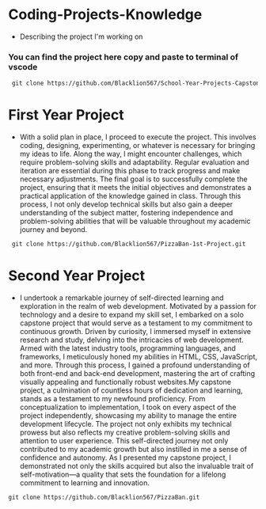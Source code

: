 # Coding-Projects-Knowledge

- Describing the project I'm working on

### You can find the project here copy and paste to terminal of vscode

```md
 git clone https://github.com/Blacklion567/School-Year-Projects-Capstone.git
```

# First Year Project

- With a solid plan in place, I proceed to execute the project. This involves coding, designing, experimenting, or whatever is necessary for bringing my ideas to life. Along the way, I might encounter challenges, which require problem-solving skills and adaptability. Regular evaluation and iteration are essential during this phase to track progress and make necessary adjustments. The final goal is to successfully complete the project, ensuring that it meets the initial objectives and demonstrates a practical application of the knowledge gained in class. Through this process, I not only develop technical skills but also gain a deeper understanding of the subject matter, fostering independence and problem-solving abilities that will be valuable throughout my academic journey and beyond.

```md
 git clone https://github.com/Blacklion567/PizzaBan-1st-Project.git
```

# Second Year Project

- I undertook a remarkable journey of self-directed learning and exploration in the realm of web development. Motivated by a passion for technology and a desire to expand my skill set, I embarked on a solo capstone project that would serve as a testament to my commitment to continuous growth. Driven by curiosity, I immersed myself in extensive research and study, delving into the intricacies of web development. Armed with the latest industry tools, programming languages, and frameworks, I meticulously honed my abilities in HTML, CSS, JavaScript, and more. Through this process, I gained a profound understanding of both front-end and back-end development, mastering the art of crafting visually appealing and functionally robust websites.My capstone project, a culmination of countless hours of dedication and learning, stands as a testament to my newfound proficiency. From conceptualization to implementation, I took on every aspect of the project independently, showcasing my ability to manage the entire development lifecycle. The project not only exhibits my technical prowess but also reflects my creative problem-solving skills and attention to user experience. This self-directed journey not only contributed to my academic growth but also instilled in me a sense of confidence and autonomy. As I presented my capstone project, I demonstrated not only the skills acquired but also the invaluable trait of self-motivation—a quality that sets the foundation for a lifelong commitment to learning and innovation.

```md
git clone https://github.com/Blacklion567/PizzaBan.git
```
